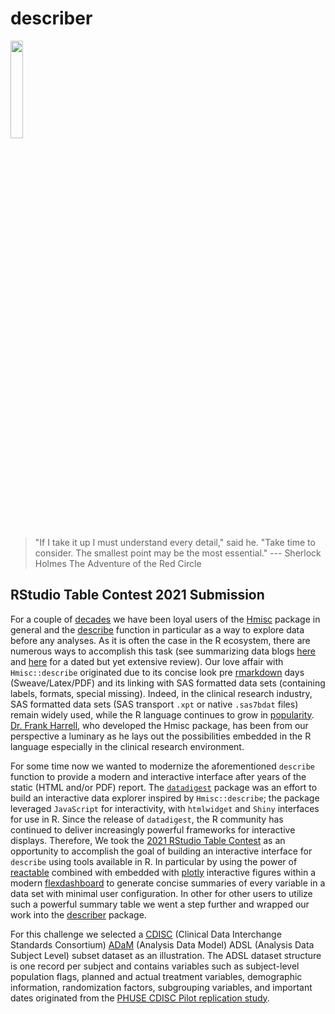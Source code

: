 # describer

<img src="https://raw.githubusercontent.com/agstn/describer/main/inst/hex/hex-describer.png" width="20%" height="20%">

> "If I take it up I must understand every detail," said he. "Take time to consider. The smallest point may be the most essential." --- Sherlock Holmes The Adventure of the Red Circle

## RStudio Table Contest 2021 Submission

For a couple of [decades](https://twitter.com/f2harrell/status/1449014869798395905) we have been loyal users of the [Hmisc](https://cran.r-project.org/web/packages/Hmisc/index.html) package in general and the [describe](https://rdrr.io/cran/Hmisc/man/describe.html) function in particular as a way to explore data before any analyses. As it is often the case in the R ecosystem, there are numerous ways to accomplish this task (see summarizing data blogs [here](https://dabblingwithdata.wordpress.com/2018/01/02/my-favourite-r-package-for-summarising-data) and [here](https://dabblingwithdata.wordpress.com/2018/02/26/r-packages-for-summarising-data-part-2/) for a dated but yet extensive review). Our love affair with `Hmisc::describe` originated due to its concise look pre [rmarkdown](https://rmarkdown.rstudio.com/) days (Sweave/Latex/PDF) and its linking with SAS formatted data sets (containing labels, formats, special missing). Indeed, in the clinical research industry, SAS formatted data sets (SAS transport `.xpt` or native `.sas7bdat` files) remain widely used, while the R language continues to grow in [popularity](https://rinpharma.com/). [Dr. Frank Harrell](https://www.fharrell.com/), who developed the Hmisc package, has been from our perspective a luminary as he lays out the possibilities embedded in the R language especially in the clinical research environment.

For some time now we wanted to modernize the aforementioned `describe` function to provide a modern and interactive interface after years of the static (HTML and/or PDF) report. The [`datadigest`](https://cran.r-project.org/web/packages/datadigest/index.html) package was an effort to build an interactive data explorer inspired by `Hmisc::describe`; the package leveraged `JavaScript` for interactivity, with `htmlwidget` and `Shiny` interfaces for use in R. Since the release of `datadigest`, the R community has continued to deliver increasingly powerful frameworks for interactive displays. Therefore, We took the [2021 RStudio Table Contest](https://www.rstudio.com/blog/rstudio-table-contest-2021/) as an opportunity to accomplish the goal of building an interactive interface for `describe` using tools available in R. In particular by using the power of [reactable](https://cran.r-project.org/web/packages/reactable/index.html) combined with embedded with [plotly](https://cran.r-project.org/web/packages/plotly/index.html) interactive figures within a modern [flexdashboard](https://pkgs.rstudio.com/flexdashboard/) to generate concise summaries of every variable in a data set with minimal user configuration. In other for other users to utilize such a powerful summary table we went a step further and wrapped our work into the [describer](https://github.com/agstn/describer) package.

For this challenge we selected a [CDISC](https://www.cdisc.org/) (Clinical Data Interchange Standards Consortium) [ADaM](https://www.cdisc.org/standards/foundational/adam) (Analysis Data Model) ADSL (Analysis Data Subject Level) subset dataset as an illustration. The ADSL dataset structure is one record per subject and contains variables such as subject-level population flags, planned and actual treatment variables, demographic information, randomization factors, subgrouping variables, and important dates originated from the [PHUSE CDISC Pilot replication study](https://github.com/phuse-org/phuse-scripts/tree/master/data/adam/cdisc).



